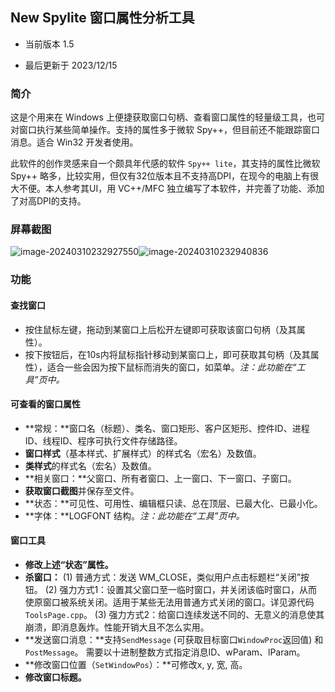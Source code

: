 ## New Spylite 窗口属性分析工具

- 当前版本 1.5

- 最后更新于 2023/12/15

### 简介

这是个用来在 Windows 上便捷获取窗口句柄、查看窗口属性的轻量级工具，也可对窗口执行某些简单操作。支持的属性多于微软 Spy++，但目前还不能跟踪窗口消息。适合 Win32 开发者使用。

此软件的创作灵感来自一个颇具年代感的软件 `Spy++ lite`，其支持的属性比微软 Spy++ 略多，比较实用，但仅有32位版本且不支持高DPI，在现今的电脑上有很大不便。本人参考其UI，用 VC++/MFC 独立编写了本软件，并完善了功能、添加了对高DPI的支持。

### 屏幕截图

![image-20240310232927550](C:\Users\szx0427\AppData\Roaming\Typora\typora-user-images\image-20240310232927550.png)![image-20240310232940836](C:\Users\szx0427\AppData\Roaming\Typora\typora-user-images\image-20240310232940836.png)

### 功能

#### 查找窗口

- 按住鼠标左键，拖动到某窗口上后松开左键即可获取该窗口句柄（及其属性）。
- 按下按钮后，在10s内将鼠标指针移动到某窗口上，即可获取其句柄（及其属性），适合一些会因为按下鼠标而消失的窗口，如菜单。*注：此功能在“工具”页中。*

#### 可查看的窗口属性

- **常规：**窗口名（标题）、类名、窗口矩形、客户区矩形、控件ID、进程ID、线程ID、程序可执行文件存储路径。
- **窗口样式**（基本样式、扩展样式）的样式名（宏名）及数值。
- **类样式**的样式名（宏名）及数值。
- **相关窗口：**父窗口、所有者窗口、上一窗口、下一窗口、子窗口。
- **获取窗口截图**并保存至文件。
- **状态：**可见性、可用性、编辑框只读、总在顶层、已最大化、已最小化。
- **字体：**LOGFONT 结构。*注：此功能在“工具”页中。*

#### 窗口工具

- **修改上述“状态”属性。**
- **杀窗口：**
  (1) 普通方式：发送 WM_CLOSE，类似用户点击标题栏“关闭”按钮。
  (2) 强力方式1：设置其父窗口至一临时窗口，并关闭该临时窗口，从而使原窗口被系统关闭。适用于某些无法用普通方式关闭的窗口。详见源代码 `ToolsPage.cpp`。
  (3) 强力方式2：给窗口连续发送不同的、无意义的消息使其崩溃，即消息轰炸。性能开销大且不怎么实用。
- **发送窗口消息：**支持`SendMessage` (可获取目标窗口`WindowProc`返回值) 和 `PostMessage`。
  需要以十进制整数方式指定消息ID、wParam、lParam。
- **修改窗口位置（`SetWindowPos`）：**可修改x, y, 宽, 高。
- **修改窗口标题。**

